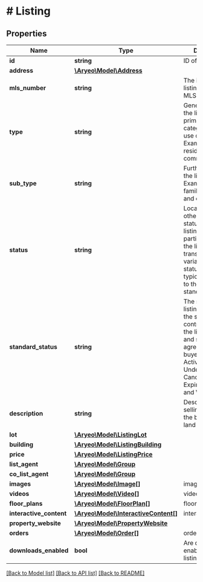 # # Listing

## Properties

Name | Type | Description | Notes
------------ | ------------- | ------------- | -------------
**id** | **string** | ID of the listing. |
**address** | [**\Aryeo\Model\Address**](Address.md) |  |
**mls_number** | **string** | The identifier for a listing on its local MLS. | [optional]
**type** | **string** | General type of the listing, primarily categorizing its use case. Examples include residential and commercial. | [optional]
**sub_type** | **string** | Further specifies the listing type. Examples include family residence and condominium. | [optional]
**status** | **string** | Local, regional, or otherwise custom status for the listing used by the parties involved in the listing transaction. While variable, these statuses are typically mapped to the listing&#39;s standard status. | [optional]
**standard_status** | **string** | The status of the listing as it reflects the state of the contract between the listing agent and seller or an agreement with a buyer, including Active, Active Under Contract, Canceled, Closed, Expired, Pending, and Withdrawn. | [optional]
**description** | **string** | Description of the selling points of the building and/or land for sale. | [optional]
**lot** | [**\Aryeo\Model\ListingLot**](ListingLot.md) |  | [optional]
**building** | [**\Aryeo\Model\ListingBuilding**](ListingBuilding.md) |  | [optional]
**price** | [**\Aryeo\Model\ListingPrice**](ListingPrice.md) |  | [optional]
**list_agent** | [**\Aryeo\Model\Group**](Group.md) |  | [optional]
**co_list_agent** | [**\Aryeo\Model\Group**](Group.md) |  | [optional]
**images** | [**\Aryeo\Model\Image[]**](Image.md) | images | [optional]
**videos** | [**\Aryeo\Model\Video[]**](Video.md) | videos | [optional]
**floor_plans** | [**\Aryeo\Model\FloorPlan[]**](FloorPlan.md) | floor_plans | [optional]
**interactive_content** | [**\Aryeo\Model\InteractiveContent[]**](InteractiveContent.md) | interactive_content | [optional]
**property_website** | [**\Aryeo\Model\PropertyWebsite**](PropertyWebsite.md) |  | [optional]
**orders** | [**\Aryeo\Model\Order[]**](Order.md) | orders | [optional]
**downloads_enabled** | **bool** | Are downloads enabled for this listing? |

[[Back to Model list]](../../README.md#models) [[Back to API list]](../../README.md#endpoints) [[Back to README]](../../README.md)
